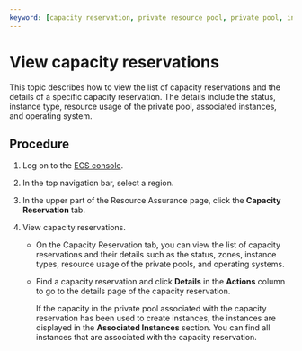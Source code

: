 ```yaml
---
keyword: [capacity reservation, private resource pool, private pool, instance type]
---
```


# View capacity reservations

This topic describes how to view the list of capacity reservations and the details of a specific capacity reservation. The details include the status, instance type, resource usage of the private pool, associated instances, and operating system.

## Procedure

1.  Log on to the [ECS console](https://ecs.console.aliyun.com).

2.  In the top navigation bar, select a region.

3.  In the upper part of the Resource Assurance page, click the **Capacity Reservation** tab.

4.  View capacity reservations.

    -   On the Capacity Reservation tab, you can view the list of capacity reservations and their details such as the status, zones, instance types, resource usage of the private pools, and operating systems.
    -   Find a capacity reservation and click **Details** in the **Actions** column to go to the details page of the capacity reservation.

        If the capacity in the private pool associated with the capacity reservation has been used to create instances, the instances are displayed in the **Associated Instances** section. You can find all instances that are associated with the capacity reservation.


